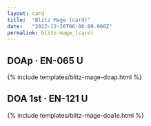 ```yaml
---
layout: card
title:  "Blitz Mage (card)"
date:   "2022-12-26T06:00:00.000Z"
permalink: blitz-mage_(card)
---
```


## DOAp &middot; EN-065 U

{% include templates/blitz-mage-doap.html %}


## DOA 1st &middot; EN-121 U

{% include templates/blitz-mage-doa1e.html %}
